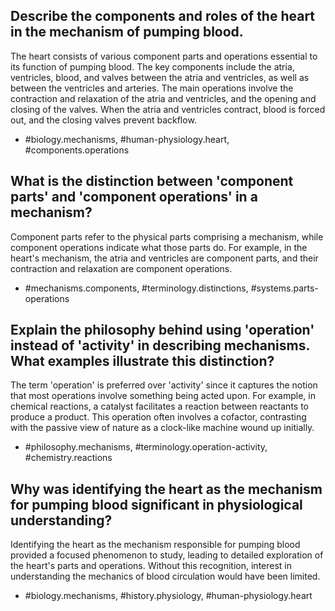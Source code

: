 ## Describe the components and roles of the heart in the mechanism of pumping blood.

The heart consists of various component parts and operations essential to its function of pumping blood. The key components include the atria, ventricles, blood, and valves between the atria and ventricles, as well as between the ventricles and arteries. The main operations involve the contraction and relaxation of the atria and ventricles, and the opening and closing of the valves. When the atria and ventricles contract, blood is forced out, and the closing valves prevent backflow.

- #biology.mechanisms, #human-physiology.heart, #components.operations

## What is the distinction between 'component parts' and 'component operations' in a mechanism?

Component parts refer to the physical parts comprising a mechanism, while component operations indicate what those parts do. For example, in the heart's mechanism, the atria and ventricles are component parts, and their contraction and relaxation are component operations.

- #mechanisms.components, #terminology.distinctions, #systems.parts-operations

## Explain the philosophy behind using 'operation' instead of 'activity' in describing mechanisms. What examples illustrate this distinction?

The term 'operation' is preferred over 'activity' since it captures the notion that most operations involve something being acted upon. For example, in chemical reactions, a catalyst facilitates a reaction between reactants to produce a product. This operation often involves a cofactor, contrasting with the passive view of nature as a clock-like machine wound up initially.

- #philosophy.mechanisms, #terminology.operation-activity, #chemistry.reactions

## Why was identifying the heart as the mechanism for pumping blood significant in physiological understanding?

Identifying the heart as the mechanism responsible for pumping blood provided a focused phenomenon to study, leading to detailed exploration of the heart's parts and operations. Without this recognition, interest in understanding the mechanics of blood circulation would have been limited. 

- #biology.mechanisms, #history.physiology, #human-physiology.heart

